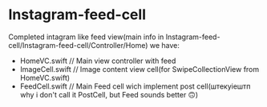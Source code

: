 # Instagram-feed-cell

Completed intagram like feed view(main info in Instagram-feed-cell/Instagram-feed-cell/Controller/Home)
we have:
- HomeVC.swift // Main view controller with feed
- ImageCell.swift // Image content view cell(for SwipeCollectionView from HomeVC.swift)
- FeedCell.swift // Main Feed cell wich implement post cell(штекуіештп why i don't call it PostCell, but Feed sounds better 🙃)
